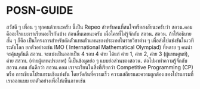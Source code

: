 # POSN-GUIDE
สวัสดี ๆ เพื่อน ๆ ทุกคนด้วยนะครับ นี้เป็น Repeo สำหรับคนที่สนใจหรือสงสัยนะครับว่า สอวน.คอม คืออะไรแบะเราเรียนอะไรกันบ้าง
ก่อนอื่นเลยนะครับ เผื่อใครที่ไม่รู้จักกับ สอวน.
สอวน. ถ้าให้อธิบายสั้น ๆ ก็คือ เป็นโครงการสำหรับคัดตัวแทนตัวแทนของประเทศในรายวิชาต่าง ๆ เพื่อส่งไปแข่งขันในเวทีระดับโลก ยกตัวอย่างเช่น IMO ( International Mathematical Olympiad)
ที่หลาย ๆ คนน่าจะคุ้นหูกันดี
สอวน. จะแบ่งเป็นออกเป็น 4 รอบ 4 ค่าย ได้แก่ ค่าย 1, ค่าย 2, ค่าย 3 (ผู้แทนศูนย์), ค่าย สสวท. (ค่ายผู้แทนประเทศ)
นี้เป็นข้อมูลย่อ ๆ แบบย่อส่วนของสอวน. ต่อไปมาทำความรู้จักกับ สอวน.คอม กันดีกว่า
สอวน.คอม เราจะเรียนในสิ่งที่เรียกว่า Competitive Programming (CP) หรือ การเขียนโปรแกรมเชิงแข่งขัน โดยวัดกันที่ความเร็ว ความเสถียรและความถูกต้อง ของโปรแกรมที่เราออกแบบ
ยกตัวอย่างเพื่อให้เห็นภาพเช่น
